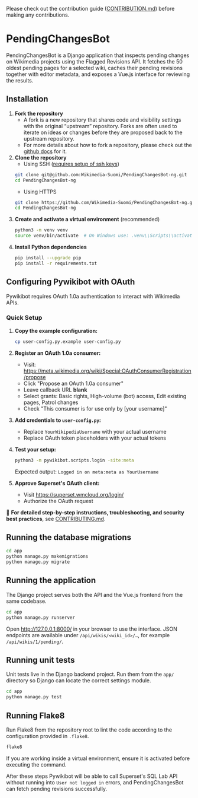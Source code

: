 Please check out the contribution guide ([CONTRIBUTION.md](https://github.com/Wikimedia-Suomi/PendingChangesBot-ng/blob/main/CONTRIBUTING.md)) before making any contributions.

# PendingChangesBot

PendingChangesBot is a Django application that inspects pending changes on Wikimedia
projects using the Flagged Revisions API. It fetches the 50 oldest pending pages for a
selected wiki, caches their pending revisions together with editor metadata, and exposes a
Vue.js interface for reviewing the results.

## Installation

1. **Fork the repository**
   * A fork is a new repository that shares code and visibility settings with the original “upstream” repository. Forks are often used to iterate on ideas or changes before they are proposed back to the upstream repository.
   * For more details about how to fork a repository, please check out the [github docs](https://docs.github.com/en/pull-requests/collaborating-with-pull-requests/working-with-forks/fork-a-repo) for it.
2. **Clone the repository**
   * Using SSH ([requires setup of ssh keys](https://docs.github.com/en/authentication/connecting-to-github-with-ssh))
   ```bash
   git clone git@github.com:Wikimedia-Suomi/PendingChangesBot-ng.git
   cd PendingChangesBot-ng
   ```
   * Using HTTPS
    ```bash
   git clone https://github.com/Wikimedia-Suomi/PendingChangesBot-ng.git
   cd PendingChangesBot-ng
   ```
3. **Create and activate a virtual environment** (recommended)
   ```bash
   python3 -m venv venv
   source venv/bin/activate  # On Windows use: .venv\\Scripts\\activate
   ```
4. **Install Python dependencies**
   ```bash
   pip install --upgrade pip
   pip install -r requirements.txt
   ```

## Configuring Pywikibot with OAuth

Pywikibot requires OAuth 1.0a authentication to interact with Wikimedia APIs.

### Quick Setup

1. **Copy the example configuration:**
   ```bash
   cp user-config.py.example user-config.py
   ```

2. **Register an OAuth 1.0a consumer:**
   - Visit: <https://meta.wikimedia.org/wiki/Special:OAuthConsumerRegistration/propose>
   - Click "Propose an OAuth 1.0a consumer"
   - Leave callback URL **blank**
   - Select grants: Basic rights, High-volume (bot) access, Edit existing pages, Patrol changes
   - Check "This consumer is for use only by [your username]"

3. **Add credentials to `user-config.py`:**
   - Replace `YourWikipediaUsername` with your actual username
   - Replace OAuth token placeholders with your actual tokens

4. **Test your setup:**
   ```bash
   python3 -m pywikibot.scripts.login -site:meta
   ```
   Expected output: `Logged in on meta:meta as YourUsername`

5. **Approve Superset's OAuth client:**
   - Visit <https://superset.wmcloud.org/login/>
   - Authorize the OAuth request

📖 **For detailed step-by-step instructions, troubleshooting, and security best practices**, see [CONTRIBUTING.md](CONTRIBUTING.md#configuring-pywikibot-with-oauth).

## Running the database migrations

```bash
cd app
python manage.py makemigrations
python manage.py migrate
```

## Running the application

The Django project serves both the API and the Vue.js frontend from the same codebase.

```bash
cd app
python manage.py runserver
```

Open <http://127.0.0.1:8000/> in your browser to use the interface. JSON endpoints are
available under `/api/wikis/<wiki_id>/…`, for example `/api/wikis/1/pending/`.

## Running unit tests

Unit tests live in the Django backend project. Run them from the `app/` directory so Django can locate the correct settings module.

```bash
cd app
python manage.py test
```

## Running Flake8

Run Flake8 from the repository root to lint the code according to the configuration provided in `.flake8`.

```bash
flake8
```

If you are working inside a virtual environment, ensure it is activated before executing the command.

After these steps Pywikibot will be able to call Superset's SQL Lab API without running
into `User not logged in` errors, and PendingChangesBot can fetch pending revisions
successfully.
